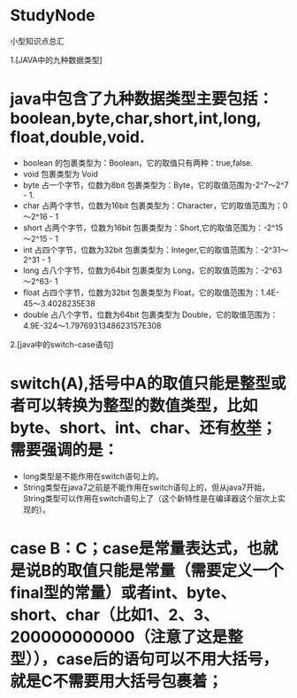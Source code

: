 # StudyNode
小型知识点总汇

1.[JAVA中的九种数据类型]
# java中包含了九种数据类型主要包括：boolean,byte,char,short,int,long, float,double,void.
*	boolean 的包裹类型为：Boolean，它的取值只有两种：true,false.
* void 包裹类型为 Void
*	byte 占一个字节，位数为8bit  包裹类型为：Byte，它的取值范围为-2^7～2^7 - 1.
*	char 占两个字节，位数为16bit 包裹类型为：Character，它的取值范围为：0～2^16 - 1
* short 占两个字节，位数为16bit 包裹类型为：Short,它的取值范围为：-2^15～2^15 - 1
* int 占四个字节，位数为32bit 包裹类型为：Integer,它的取值范围为：-2^31～2^31 - 1
* long 占八个字节，位数为64bit 包裹类型为 Long，它的取值范围为：-2^63～2^63- 1
* float 占四个字节，位数为32bit 包裹类型为 Float，它的取值范围为：1.4E-45～3.4028235E38
* double 占八个字节，位数为64bit 包裹类型为 Double，它的取值范围为：4.9E-324～1.7976931348623157E308


2.[java中的switch-case语句]
# switch(A),括号中A的取值只能是整型或者可以转换为整型的数值类型，比如byte、short、int、char、还有[枚举](http://baike.baidu.com/link?url=9VzlTPyBth5SrT03Fk8-eRPMqSxfeq33GYVM0EtHdJ-jSHakcvjhT6MX4yhgDKLxOCFXuqAn4fIGY6t-TGArjpGCm9nNdgt9moM6unpG4BYlzd3AUd3Da3VMViNXemhq)；需要强调的是：
* long类型是不能作用在switch语句上的。
* String类型在java7之前是不能作用在switch语句上的，但从java7开始，String类型可以作用在switch语句上了（这个新特性是在编译器这个层次上实现的）。
# case B：C；case是常量表达式，也就是说B的取值只能是常量（需要定义一个final型的常量）或者int、byte、short、char（比如1、2、3、200000000000（注意了这是整型）），case后的语句可以不用大括号，就是C不需要用大括号包裹着；
